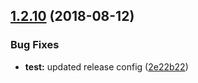 ## [1.2.10](https://github.com/basics/blueprint-npm-module/compare/v1.2.9...v1.2.10) (2018-08-12)


### Bug Fixes

* **test:** updated release config ([2e22b22](https://github.com/basics/blueprint-npm-module/commit/2e22b22))
